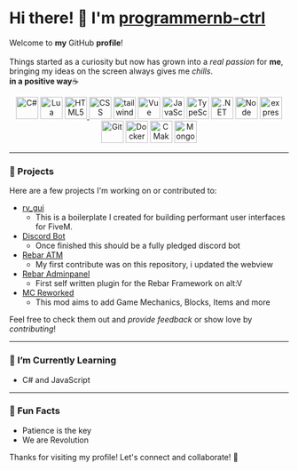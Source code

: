 # Hi there! 👋 I'm <ins>programmernb-ctrl<ins>

Welcome to **my** GitHub **profile**!<br><br> Things started as a curiosity but now has grown into a *real passion* for **me**, bringing my ideas on the screen always gives me *chills*.<br>**in a positive way**☕
   <p align="center">
      <a href="https://learn.microsoft.com/en-us/dotnet/csharp/"><img src="https://cdn.jsdelivr.net/gh/devicons/devicon/icons/csharp/csharp-original.svg" alt="C#" width="40" height="40"/></a>
      <a href="https://www.lua.org/"><img src="https://cdn.jsdelivr.net/gh/devicons/devicon/icons/lua/lua-original.svg" alt="Lua" width="40" height="40"/></a>
      <a href="https://developer.mozilla.org/en-US/docs/Web/HTML"><img src="https://cdn.jsdelivr.net/gh/devicons/devicon@latest/icons/html5/html5-original-wordmark.svg" alt="HTML5" width="40" height="40" />
      <a href="https://developer.mozilla.org/en-US/docs/Web/CSS"><img src="https://cdn.jsdelivr.net/gh/devicons/devicon@latest/icons/css3/css3-original-wordmark.svg" alt="CSS" width="40" height="40"/></a>
      <a href="https://tailwindcss.com/"><img src="https://cdn.jsdelivr.net/gh/devicons/devicon@latest/icons/tailwindcss/tailwindcss-original.svg" alt="tailwind" width="40" height=40" /></a>
      <a href="https://vuejs.org/"><img src="https://cdn.jsdelivr.net/gh/devicons/devicon@latest/icons/vuejs/vuejs-original.svg" alt="Vue" width="40" height="40" /></a>
      <a href="https://developer.mozilla.org/en-US/docs/Web/JavaScript"><img src="https://cdn.jsdelivr.net/gh/devicons/devicon/icons/javascript/javascript-original.svg" alt="JavaScript" width="40" height="40"/></a>
      <a href="https://www.typescriptlang.org/"><img src="https://cdn.jsdelivr.net/gh/devicons/devicon/icons/typescript/typescript-original.svg" alt="TypeScript" width="40" height="40"/></a>
      <a href="https://dotnet.microsoft.com/en-us/"><img src="https://cdn.jsdelivr.net/gh/devicons/devicon@latest/icons/dotnetcore/dotnetcore-original.svg" alt=".NET" width="40" height="40" /></a>
      <a href="https://nodejs.org/"><img src="https://cdn.jsdelivr.net/gh/devicons/devicon@latest/icons/nodejs/nodejs-original-wordmark.svg" alt="Node" width="40" height="40" /></a>
      <a href="https://expressjs.com/"><img src="https://cdn.jsdelivr.net/gh/devicons/devicon@latest/icons/express/express-original-wordmark.svg" alt="express" width="40" height="40" /></a>
      <a href="https://git-scm.com/"><img src="https://cdn.jsdelivr.net/gh/devicons/devicon/icons/git/git-original.svg" alt="Git" width="40" height="40"/></a>
      <a href="https://www.docker.com/"><img src="https://cdn.jsdelivr.net/gh/devicons/devicon/icons/docker/docker-original.svg" alt="Docker" width="40" height="40"/></a>
      <a href="https://cmake.org/"><img src="https://cdn.jsdelivr.net/gh/devicons/devicon/icons/cmake/cmake-original.svg" alt="CMake" width="40" height="40"/></a>
     <a href="https://www.mongodb.com/"><img src="https://cdn.jsdelivr.net/gh/devicons/devicon@latest/icons/mongodb/mongodb-original-wordmark.svg" alt="MongoDB" width="40" height="40"/></a>
  </p>

---

### 🌟 Projects

Here are a few projects I'm working on or contributed to:

<ul>
   <li>
      <a href="https://github.com/programmernb-ctrl/rv_gui">rv_gui</a>
      <ul>
         <li>This is a boilerplate I created for building performant user interfaces for FiveM.</li>
      </ul>
   </li>
   <li>
      <a href="https://github.com/programmernb-ctrl/Discord-Bot">Discord Bot</a>
      <ul>
         <li>Once finished this should be a fully pledged discord bot</li>
      </ul>
   </li>
   <li>
      <a href="https://github.com/dorn3r/rebar-atm">Rebar ATM</a>
      <ul>
         <li>My first contribute was on this repository, i updated the webview</li>
      </ul>
   </li>
   <li>
      <a href="https://github.com/programmernb-ctrl/rebar-adminpanel">Rebar Adminpanel</a>
      <ul>
         <li>First self written plugin for the Rebar Framework on alt:V</li>
      </ul>
   </li>
   <li>
     <a href="https://github.com/programmernb-ctrl/Fabric-Mod-ReworkedMod">MC Reworked</a>
      <ul>
         <li>This mod aims to add Game Mechanics, Blocks, Items and more</li>
      </ul>
   </li>
</ul>

Feel free to check them out and *provide feedback* or show love by *contributing*!

---

### 🌱 I’m Currently Learning

- C# and JavaScript

---

### 🔗 Fun Facts

- Patience is the key
- We are Revolution 

Thanks for visiting my profile! Let's connect and collaborate! 🚀
